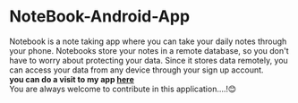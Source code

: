 # NoteBook-Android-App
Notebook is a note taking app where you can take your daily notes through your phone.
Notebooks store your notes in a remote database, so you don't have to worry about protecting your data. Since it stores data remotely, you can access your data from any device through your sign up account.</br>
<b>you can do a visit to my app [here](https://play.google.com/store/apps/details?id=com.pranto.NoteBook)</b></br>
You are always welcome to contribute in this application....!😊 
